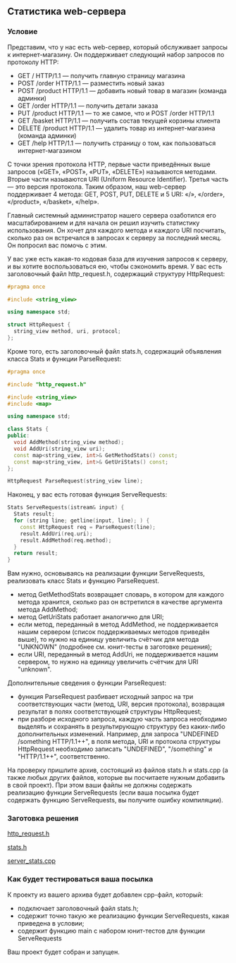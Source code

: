 ## Статистика web-сервера ##

### Условие ###

Представим, что у нас есть web-сервер, который обслуживает запросы к интернет-магазину. Он поддерживает следующий набор запросов по протоколу HTTP:

* GET / HTTP/1.1 — получить главную страницу магазина
* POST /order HTTP/1.1 — разместить новый заказ
* POST /product HTTP/1.1 — добавить новый товар в магазин (команда админки)
* GET /order HTTP/1.1 — получить детали заказа
* PUT /product HTTP/1.1 — то же самое, что и POST /order HTTP/1.1
* GET /basket HTTP/1.1 — получить состав текущей корзины клиента
* DELETE /product HTTP/1.1 — удалить товар из интернет-магазина (команда админки)
* GET /help HTTP/1.1 — получить страницу о том, как пользоваться интернет-магазином

С точки зрения протокола HTTP, первые части приведённых выше запросов («GET», «POST», «PUT», «DELETE») называются методами. Вторые части называются URI (Uniform Resource Identifier). Третья часть — это версия протокола. Таким образом, наш web-сервер поддерживает 4 метода: GET, POST, PUT, DELETE и 5 URI: «/», «/order», «/product», «/basket», «/help».

Главный системный администратор нашего сервера озаботился его масштабированием и для начала он решил изучить статистику использования. Он хочет для каждого метода и каждого URI посчитать, сколько раз он встречался в запросах к серверу за последний месяц. Он попросил вас помочь с этим.

У вас уже есть какая-то кодовая база для изучения запросов к серверу, и вы хотите воспользоваться ею, чтобы сэкономить время. У вас есть заголовочный файл http_request.h, содержащий структуру HttpRequest:

```cpp
#pragma once

#include <string_view>

using namespace std;

struct HttpRequest {
  string_view method, uri, protocol;
};
```

Кроме того, есть заголовочный файл stats.h, содержащий объявления класса Stats и функции ParseRequest:

```cpp
#pragma once

#include "http_request.h"

#include <string_view>
#include <map>

using namespace std;

class Stats {
public:
  void AddMethod(string_view method);
  void AddUri(string_view uri);
  const map<string_view, int>& GetMethodStats() const;
  const map<string_view, int>& GetUriStats() const;
};

HttpRequest ParseRequest(string_view line);
```

Наконец, у вас есть готовая функция ServeRequests:

```cpp
Stats ServeRequests(istream& input) {
  Stats result;
  for (string line; getline(input, line); ) {
    const HttpRequest req = ParseRequest(line);
    result.AddUri(req.uri);
    result.AddMethod(req.method);
  }
  return result;
}
```

Вам нужно, основываясь на реализации функции ServeRequests, реализовать класс Stats и функцию ParseRequest.

* метод GetMethodStats возвращает словарь, в котором для каждого метода хранится, сколько раз он встретился в качестве аргумента метода AddMethod;
* метод GetUriStats работает аналогично для URI;
* если метод, переданный в метод AddMethod, не поддерживается нашим сервером (список поддерживаемых методов приведён выше), то нужно на единицу увеличить счётчик для метода "UNKNOWN" (подробнее см. юнит-тесты в заготовке решения);
* если URI, переданный в метод AddUri, не поддерживается нашим сервером, то нужно на единицу увеличить счётчик для URI "unknown".

Дополнительные сведения о функции ParseRequest:

* функция ParseRequest разбивает исходный запрос на три соответствующих части (метод, URI, версия протокола), возвращая результат в полях соответствующей структуры HttpRequest;
* при разборе исходного запроса, каждую часть запроса необходимо выделять и сохранять в результирующую структуру без каких-либо дополнительных изменений. Например, для запроса "UNDEFINED /something HTTP/1.1++", в поля метода, URI и протокола структуры HttpRequest необходимо записать "UNDEFINED", "/something" и "HTTP/1.1++", соответственно.

На проверку пришлите архив, состоящий из файлов stats.h и stats.cpp (а также любых других файлов, которые вы посчитаете нужным добавить в свой проект). При этом ваши файлы не должны содержать реализацию функции ServeRequests (если ваша посылка будет содержать функцию ServeRequests, вы получите ошибку компиляции).

### Заготовка решения ###

[http_request.h](https://github.com/Hitoku/basics-of-c-plus-plus-development-red-belt/blob/master/Week_4/06%20Programming%20Assignment/Source/http_request.h)

[stats.h](https://github.com/Hitoku/basics-of-c-plus-plus-development-red-belt/blob/master/Week_4/06%20Programming%20Assignment/Source/stats.h)

[server_stats.cpp](https://github.com/Hitoku/basics-of-c-plus-plus-development-red-belt/blob/master/Week_4/06%20Programming%20Assignment/Source/server_stats.cpp)

### Как будет тестироваться ваша посылка ###

К проекту из вашего архива будет добавлен cpp-файл, который:

* подключает заголовочный файл stats.h;
* содержит точно такую же реализацию функции ServeRequests, какая приведена в условии;
* содержит функцию main с набором юнит-тестов для функции ServeRequests

Ваш проект будет собран и запущен.